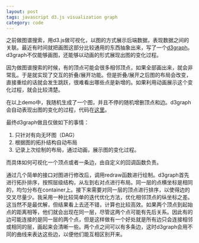```yaml
---
layout: post
tags: javascript d3.js visualization graph
category: code
---
```


<script src="https://d3js.org/d3.v3.min.js" type="application/javascript"></script>
<script src="/assets/javascripts/d3graph/d3graph.js" type="application/javascript;version=1.7"></script>
<script src="/assets/javascripts/d3graph/demo2.js" type="application/javascript"></script>
<div id="main"></div>
<script>
demo();
</script>

之前做图谱搜索，用d3.js做可视化，以图的方式展示后端数据，表现数据之间的关联。最近有时间就把画图这部分比较通用的东西抽象出来，写了一个[d3graph](https://github.com/yihe2/d3graph)。d3graph不仅能够画图，还能够以动画的形式展现出图的变化过程。

因为做图谱搜索的时候，有的顶点可能会很多相邻顶点，如果全部画出来，就会非常乱。于是就实现了交互的折叠/展开功能。但是折叠/展开之后图的布局会改变，直接重绘的话就会发生跳跃，很难看出哪些点是新增的。如果利用动画展示这个变化过程，就会比较清楚。

在以上demo中，我随机生成了一个图，并且不停的随机增删顶点和边。d3graph会自动表现出图的变化的过程，代码在[这里](https://github.com/yihe2/d3graph/blob/master/example/demo2.js)。

最终d3graph做且仅做如下的事情：

1. 只针对有向无环图（DAG）
2. 根据图的拓扑结构自动布局
3. 记录上次绘制的布局，通过动画，展示图的变化过程。

而具体如何可视化一个顶点或者一条边，由自定义的回调函数负责。

通过几个简单的接口对图进行修改后，调用redraw函数进行绘制。d3graph首先进行拓扑排序，按照层级结构，从左到右对点进行布局。同一层的点横坐标是相同的，均匀分布在container上。接下来需要对同一层的顶点进行排序，以使得边的交叉尽量少。我采用一种比较简单的迭代优化方法，优化相邻顶点的纵坐标之差。这当然不是最优解，但结果看上去还不错，计算也比较高效。如果两个顶点到起始点的距离相等，他们就会出现在同一层，尽管这两个点可能有先后关系。因此有的边可能连接的是同一层的两个点，但是这样做有一个好处就是所有边只会连接相邻或相同的层，画起来会清晰一些。两个点之间可以有多条边，这时d3graph会用不同的曲线来表达这些边，以便他们能互相区别开来。
